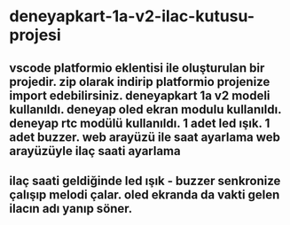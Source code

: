 # deneyapkart-1a-v2-ilac-kutusu-projesi
vscode platformio eklentisi ile oluşturulan bir projedir.
zip olarak indirip platformio projenize import edebilirsiniz.
deneyapkart 1a v2 modeli kullanıldı.
deneyap oled ekran modulu kullanıldı.
deneyap rtc modülü kullanıldı.
1 adet led ışık.
1 adet buzzer.
web arayüzü ile saat ayarlama
web arayüzüyle ilaç saati ayarlama
---------------------------------------------------------------------------
ilaç saati geldiğinde led ışık - buzzer senkronize çalışıp melodi çalar. 
oled ekranda da vakti gelen ilacın adı yanıp söner.
-----------------------------------------------------------------
